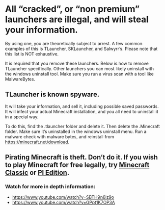 # **All “cracked”, or “non premium” launchers are illegal, and will steal your information.**

By using one, you are theoretically subject to arrest. 
A few common examples of this is TLauncher, SKLauncher, and Salwyrr’s. Please note that this list is NOT exhaustive. 

It is required that you remove these launchers. Below is how to remove TLauncher specifically. Other launchers you can most likely uninstall with the windows uninstall tool. Make sure you run a virus scan with a tool like MalwareBytes.

## TLauncher is known spyware.
It will take your information, and sell it, 
including possible saved passwords. It will infect your actual Minecraft installation, and you all need to uninstall it in a special way.

To do this, find the .tlauncher folder and delete it. Then delete the .Minecraft folder. Make sure it’s uninstalled in the windows uninstall menu. Run a malware check with malware bytes, and reinstall from <https://minecraft.net/download>.

## Pirating Minecraft is theft. Don’t do it. If you wish to play Minecraft for free legally, try [Minecraft Classic](https://minecraft.net/classic) or [PI Edition](https://www.minecraft.net/en-us/edition/pi).

### Watch for more in depth information:

- https://www.youtube.com/watch?v=SBTH9n6lz9o
- https://www.youtube.com/watch?v=GPpt1K7OP3A
